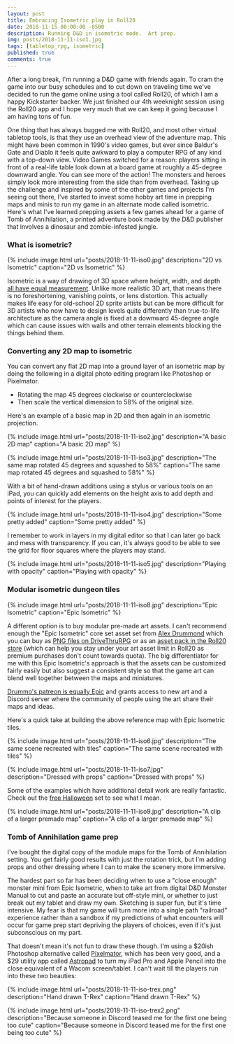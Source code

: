 ```yaml
---
layout: post
title: Embracing Isometric play in Roll20
date: 2018-11-15 00:00:00 -0500
description: Running D&D in isometric mode.  Art prep.
img: posts/2018-11-11-iso1.jpg
tags: [tabletop_rpg, isometric]
published: true
comments: true
---
```


After a long break, I'm running a D&D game with friends again. To cram the game into our busy schedules and to cut down on traveling time we've decided to run the game online using a tool called Roll20, of which I am a happy Kickstarter backer.  We just finished our 4th weeknight session using the Roll20 app and I hope very much that we can keep it going because I am having tons of fun.  

One thing that has always bugged me with Roll20, and most other virtual tabletop tools, is that they use an overhead view of the adventure map. This might have been common in 1990's video games, but ever since Baldur's Gate and Diablo it feels quite awkward to play a computer RPG of any kind with a top-down view. Video Games switched for a reason: players sitting in front of a real-life table look down at a board game at roughly a 45-degree downward angle. You can see more of the action! The monsters and heroes simply look more interesting from the side than from overhead. Taking up the challenge and inspired by some of the other games and projects I'm seeing out there, I've started to invest some hobby art time in prepping maps and minis to run my game in an alternate mode called isometric.  Here's what I've learned prepping assets a few games ahead for a game of Tomb of Annihilation, a printed adventure book made by the D&D publisher that involves a dinosaur and zombie-infested jungle.

### What is isometric?

{% include image.html url="posts/2018-11-11-iso0.jpg" description="2D vs Isometric" caption="2D vs Isometric" %}

Isometric is a way of drawing of 3D space where height, width, and depth [all have equal measurement](https://en.wikipedia.org/wiki/Isometric). Unlike more realistic 3D art, that means there is no foreshortening, vanishing points, or lens distortion.  This actually makes life easy for old-school 2D sprite artists but can be more difficult for 3D artists who now have to design levels quite differently than true-to-life architecture as the camera angle is fixed at a downward 45-degree angle which can cause issues with walls and other terrain elements blocking the things behind them.

### Converting any 2D map to isometric

You can convert any flat 2D map into a ground layer of an isometric map by doing the following in a digital photo editing program like Photoshop or Pixelmator. 

* Rotating the map 45 degrees clockwise or counterclockwise 
* Then scale the vertical dimension to 58% of the original size.  

Here's an example of a basic map in 2D and then again in an isometric projection.

{% include image.html url="posts/2018-11-11-iso2.jpg" description="A basic 2D map" caption="A basic 2D map" %}

{% include image.html url="posts/2018-11-11-iso3.jpg" description="The same map rotated 45 degrees and squashed to 58%" caption="The same map rotated 45 degrees and squashed to 58%" %}

With a bit of hand-drawn additions using a stylus or various tools on an iPad, you can quickly add elements on the height axis to add depth and points of interest for the players.

{% include image.html url="posts/2018-11-11-iso4.jpg" description="Some pretty added" caption="Some pretty added" %}

I remember to work in layers in my digital editor so that I can later go back and mess with transparency.  If you can, it's always good to be able to see the grid for floor squares where the players may stand.

{% include image.html url="posts/2018-11-11-iso5.jpg" description="Playing with opacity" caption="Playing with opacity" %}

### Modular isometric dungeon tiles

{% include image.html url="posts/2018-11-11-iso8.jpg" description="Epic Isometric" caption="Epic Isometric" %}

A different option is to buy modular pre-made art assets. I can't recommend enough the "Epic Isometric" core set asset set from [Alex Drummond](http://www.alexdrummo.com/) which you can buy as [PNG files on DriveThruRPG](https://www.drivethrurpg.com/product/227980/Epic-Isometric-Digital-tabletop-core-set-Advanced) or as an [asset pack in the Roll20 store](https://marketplace.roll20.net/browse/set/2913/epic-isometric-core-set) (which can help you stay under your art asset limit in Roll20 as premium purchases don't count towards quota).  The big differentiator for me with this Epic Isometric's approach is that the assets can be customized fairly easily but also suggest a consistent style so that the game art can blend well together between the maps and miniatures.

[Drummo's patreon is equally Epic](https://www.patreon.com/epicisometric/posts) and grants access to new art and a Discord server where the community of people using the art share their maps and ideas.

Here's a quick take at building the above reference map with Epic Isometric tiles.

{% include image.html url="posts/2018-11-11-iso6.jpg" description="The same scene recreated with tiles" caption="The same scene recreated with tiles" %}

{% include image.html url="posts/2018-11-11-iso7.jpg" description="Dressed with props" caption="Dressed with props" %}

Some of the examples which have additional detail work are really fantastic.  Check out the [free Halloween](https://www.drivethrurpg.com/product/257582/Epic-Isometric-Halloween-Special-Edition) set to see what I mean.

{% include image.html url="posts/2018-11-11-iso9.jpg" description="A clip of a larger premade map" caption="A clip of a larger premade map" %}

### Tomb of Annihilation game prep

I've bought the digital copy of the module maps for the Tomb of Annihilation setting.  You get fairly good results with just the rotation trick, but I'm adding props and other dressing where I can to make the scenery more immersive.  

The hardest part so far has been deciding when to use a "close enough" monster mini from Epic Isometric, when to take art from digital D&D Monster Manual to cut and paste an accurate but off-style mini, or whether to just break out my tablet and draw my own. Sketching is super fun, but it's time intensive.  My fear is that my game will turn more into a single path "railroad" experience rather than a sandbox if my predictions of what encounters will occur for game prep start depriving the players of choices, even if it's just subconscious on my part.  

That doesn't mean it's not fun to draw these though. I'm using a $20ish Photoshop alternative called [Pixelmator](https://www.pixelmator.com/mac/), which has been very good, and a $29 utility app called [Astropad](https://astropad.com/) to turn my iPad Pro and Apple Pencil into the close equivalent of a Wacom screen/tablet.  I can't wait till the players run into these two beauties:

{% include image.html url="posts/2018-11-11-iso-trex.png" description="Hand drawn T-Rex" caption="Hand drawn T-Rex" %}

{% include image.html url="posts/2018-11-11-iso-trex2.png" description="Because someone in Discord teased me for the first one being too cute" caption="Because someone in Discord teased me for the first one being too cute" %}
